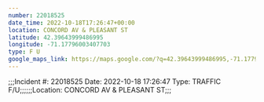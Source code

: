 ```yaml
---
number: 22018525
date_time: 2022-10-18T17:26:47+00:00
location: CONCORD AV & PLEASANT ST
latitude: 42.39643999486995
longitude: -71.17796003407703
type: F U
google_maps_link: https://maps.google.com/?q=42.39643999486995,-71.17796003407703
---
```


;;;Incident #: 22018525  Date: 2022-10-18 17:26:47   Type: TRAFFIC F/U;;;;;;Location: CONCORD AV & PLEASANT ST;;;

